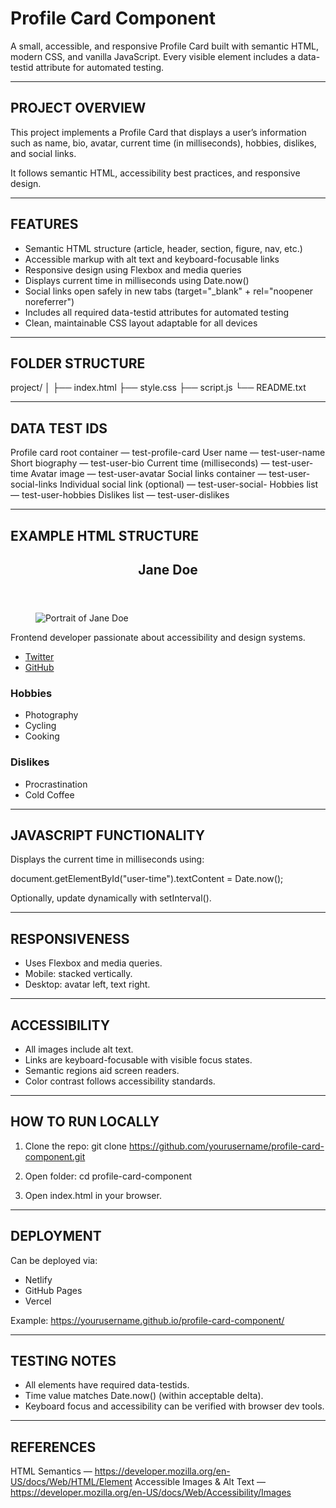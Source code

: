 Profile Card Component
=======================

A small, accessible, and responsive Profile Card built with semantic HTML, modern CSS, and vanilla JavaScript. 
Every visible element includes a data-testid attribute for automated testing.

-----------------------------------
PROJECT OVERVIEW
-----------------------------------
This project implements a Profile Card that displays a user’s information such as name, bio, avatar, current time (in milliseconds), hobbies, dislikes, and social links.

It follows semantic HTML, accessibility best practices, and responsive design.

-----------------------------------
FEATURES
-----------------------------------
- Semantic HTML structure (article, header, section, figure, nav, etc.)
- Accessible markup with alt text and keyboard-focusable links
- Responsive design using Flexbox and media queries
- Displays current time in milliseconds using Date.now()
- Social links open safely in new tabs (target="_blank" + rel="noopener noreferrer")
- Includes all required data-testid attributes for automated testing
- Clean, maintainable CSS layout adaptable for all devices

-----------------------------------
FOLDER STRUCTURE
-----------------------------------
project/
│
├── index.html
├── style.css
├── script.js
└── README.txt

-----------------------------------
DATA TEST IDS
-----------------------------------
Profile card root container — test-profile-card
User name — test-user-name
Short biography — test-user-bio
Current time (milliseconds) — test-user-time
Avatar image — test-user-avatar
Social links container — test-user-social-links
Individual social link (optional) — test-user-social-<network>
Hobbies list — test-user-hobbies
Dislikes list — test-user-dislikes

-----------------------------------
EXAMPLE HTML STRUCTURE
-----------------------------------
<article data-testid="test-profile-card">
  <header>
    <h2 data-testid="test-user-name">Jane Doe</h2>
  </header>

  <figure>
    <img src="avatar.jpg" alt="Portrait of Jane Doe" data-testid="test-user-avatar" />
  </figure>

  <p data-testid="test-user-bio">
    Frontend developer passionate about accessibility and design systems.
  </p>

  <p data-testid="test-user-time" id="user-time"></p>

  <nav data-testid="test-user-social-links">
    <ul>
      <li><a href="https://twitter.com" target="_blank" rel="noopener noreferrer" data-testid="test-user-social-twitter">Twitter</a></li>
      <li><a href="https://github.com" target="_blank" rel="noopener noreferrer" data-testid="test-user-social-github">GitHub</a></li>
    </ul>
  </nav>

  <section data-testid="test-user-hobbies">
    <h3>Hobbies</h3>
    <ul>
      <li>Photography</li>
      <li>Cycling</li>
      <li>Cooking</li>
    </ul>
  </section>

  <section data-testid="test-user-dislikes">
    <h3>Dislikes</h3>
    <ul>
      <li>Procrastination</li>
      <li>Cold Coffee</li>
    </ul>
  </section>
</article>

-----------------------------------
JAVASCRIPT FUNCTIONALITY
-----------------------------------
Displays the current time in milliseconds using:

document.getElementById("user-time").textContent = Date.now();

Optionally, update dynamically with setInterval().

-----------------------------------
RESPONSIVENESS
-----------------------------------
- Uses Flexbox and media queries.
- Mobile: stacked vertically.
- Desktop: avatar left, text right.

-----------------------------------
ACCESSIBILITY
-----------------------------------
- All images include alt text.
- Links are keyboard-focusable with visible focus states.
- Semantic regions aid screen readers.
- Color contrast follows accessibility standards.

-----------------------------------
HOW TO RUN LOCALLY
-----------------------------------
1. Clone the repo:
   git clone https://github.com/yourusername/profile-card-component.git

2. Open folder:
   cd profile-card-component

3. Open index.html in your browser.

-----------------------------------
DEPLOYMENT
-----------------------------------
Can be deployed via:
- Netlify
- GitHub Pages
- Vercel

Example: https://yourusername.github.io/profile-card-component/

-----------------------------------
TESTING NOTES
-----------------------------------
- All elements have required data-testids.
- Time value matches Date.now() (within acceptable delta).
- Keyboard focus and accessibility can be verified with browser dev tools.

-----------------------------------
REFERENCES
-----------------------------------
HTML Semantics — https://developer.mozilla.org/en-US/docs/Web/HTML/Element
Accessible Images & Alt Text — https://developer.mozilla.org/en-US/docs/Web/Accessibility/Images
